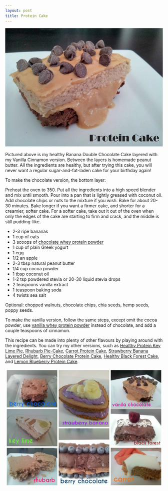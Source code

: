 ```yaml
---
layout: post
title: Protein Cake
---
```


![Protein Cake](/images/protein_cake.jpg)

Pictured above is my healthy Banana Double Chocolate Cake layered with my Vanilla Cinnamon version. Between the layers is homemade peanut butter. All the ingredients are healthy, but after trying this cake, you will never want a regular sugar-and-fat-laden cake for your birthday again! 
  
To make the chocolate version, the bottom layer: 

Preheat the oven to 350. Put all the ingredients into a high speed blender and mix until smooth. Pour into a pan that is lightly greased with coconut oil. Add chocolate chips or nuts to the mixture if you wish. Bake for about 20-30 minutes. Bake longer if you want a firmer cake, and shorter for a creamier, softer cake. For a softer cake, take out it out of the oven when only the edges of the cake are starting to firm and crack, and the middle is still pudding-like. 

- 2-3 ripe bananas
- 1 cup of oats
- 3 scoops of [chocolate whey protein powder](http://halfwhey.com/)
- 1 cup of plain Greek yogurt
- 1 egg 
- 1/2 an apple 
- 2-3 tbsp natural peanut butter
- 1/4 cup cocoa powder 
- 1 tbsp coconut oil
- 1-2 tsp powdered stevia or 20-30 liquid stevia drops 
- 2 teaspoons vanilla extract
- 1 teaspoon baking soda
- 4 twists sea salt

Optional: chopped walnuts, chocolate chips, chia seeds, hemp seeds, poppy seeds. 

To make the vanilla version, follow the same steps, except omit the cocoa powder, use [vanilla whey protein powder](http://halfwhey.com/) instead of chocolate, and add a couple teaspoons of cinnamon. 

This recipe can be made into plenty of other flavours by playing around with the ingredients. You can try my other versions, such as [Healthy Protein Key Lime Pie](http://teri-lynn.ca/2014/08/01/healthy-protein-key-lime-pie/), [Rhubarb Pie-Cake](http://teri-lynn.ca/2014/06/23/rhubarb-pie-cake/), [Carrot Protein Cake](http://teri-lynn.ca/2014/05/18/carrot-protein-cake/), [Strawberry Banana Layered Delight](http://teri-lynn.ca/2014/04/22/strawberry-banana-layered-delight/), [Berry Chocolate Protein Cake](http://teri-lynn.ca/2014/08/11/berry-chocolate-protein-cake/), [Healthy Black Forest Cake](http://teri-lynn.ca/2014/08/12/healthy-black-forest-cake/), and [Lemon Blueberry Protein Cake](http://teri-lynn.ca/2014/08/11/lemon-blueberry-protein-cake/). 


![Protein Cake](/images/protein_cake_collage1.jpg)



  
